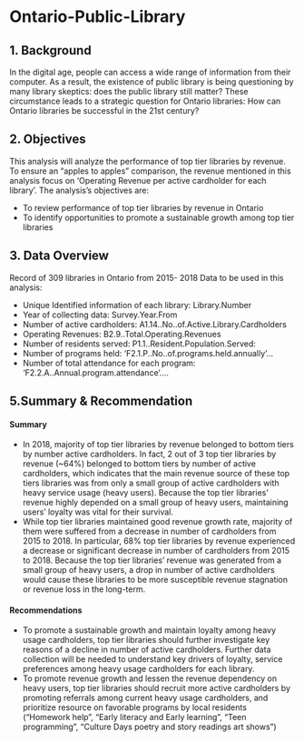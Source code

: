 # Ontario-Public-Library
## 1. Background
In the digital age, people can access a wide range of information from their computer. As a result, the existence of public library is being questioning by many library skeptics: does the public library still matter? These circumstance leads to a strategic question for Ontario libraries: How can Ontario libraries be successful in the 21st century?

## 2. Objectives
This analysis will analyze the performance of top tier libraries by revenue. To ensure an “apples to apples” comparison, the revenue mentioned in this analysis focus on ‘Operating Revenue per active cardholder for each library’. The analysis’s objectives are:
- To review performance of top tier libraries by revenue in Ontario
- To identify opportunities to promote a sustainable growth among top tier libraries
## 3. Data Overview
Record of 309 libraries in Ontario from 2015- 2018
Data to be used in this analysis:
- Unique Identified information of each library: Library.Number
- Year of collecting data: Survey.Year.From
- Number of active cardholders: A1.14..No..of.Active.Library.Cardholders
- Operating Revenues: B2.9..Total.Operating.Revenues
- Number of residents served: P1.1..Resident.Population.Served:
- Number of programs held: ‘F2.1.P..No..of.programs.held.annually’... 
- Number of total attendance for each program: ‘F2.2.A..Annual.program.attendance’....
## 5.Summary & Recommendation
#### Summary
- In 2018, majority of top tier libraries by revenue belonged to bottom tiers by number active cardholders. In fact, 2 out of 3 top tier libraries by revenue (~64%) belonged to bottom tiers by number of active cardholders, which indicates that the main revenue source of these top tiers libraries was from only a small group of active cardholders with heavy service usage (heavy users). Because the top tier libraries’ revenue highly depended on a small group of heavy users, maintaining users’ loyalty was vital for their survival.
- While top tier libraries maintained good revenue growth rate, majority of them were suffered from a decrease in number of cardholders from 2015 to 2018. In particular, 68% top tier libraries by revenue experienced a decrease or significant decrease in number of cardholders from 2015 to 2018. Because the top tier libraries’ revenue was generated from a small group of heavy users, a drop in number of active cardholders would cause these libraries to be more susceptible revenue stagnation or revenue loss in the long-term.
#### Recommendations
- To promote a sustainable growth and maintain loyalty among heavy usage cardholders, top tier libraries should further investigate key reasons of a decline in number of active cardholders. Further data collection will be needed to understand key drivers of loyalty, service preferences among heavy usage cardholders for each library.
- To promote revenue growth and lessen the revenue dependency on heavy users, top tier libraries should recruit more active cardholders by promoting referrals among current heavy usage cardholders, and prioritize resource on favorable programs by local residents (“Homework help”, “Early literacy and Early learning”, “Teen programming”, “Culture Days poetry and story readings art shows”)
